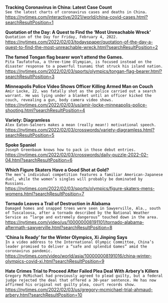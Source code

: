 **Tracking Coronavirus in China: Latest Case Count**\
`See the latest charts of coronavirus cases and deaths in China.`\
https://nytimes.com/interactive/2021/world/china-covid-cases.html?searchResultPosition=1

**Quotation of the Day: A Quest to Find the ‘Most Unreachable Wreck’**\
`Quotation of the Day for Friday, February 4, 2022.`\
https://nytimes.com/2022/02/03/todayspaper/quotation-of-the-day-a-quest-to-find-the-most-unreachable-wreck.html?searchResultPosition=2

**The famed Tongan flag bearer won’t attend the Games.**\
`Pita Taufatofua, a three-time Olympian, is focused instead on the disaster response to a powerful tsunami that struck his island nation.`\
https://nytimes.com/2022/02/03/sports/olympics/tongan-flag-bearer.html?searchResultPosition=3

**Minneapolis Police Video Shows Officer Killing Armed Man on Couch**\
`Amir Locke, 22, was fatally shot as the police carried out a search warrant. He was lying under a blanket until an officer kicked the couch, revealing a gun, body camera video shows.`\
https://nytimes.com/2022/02/03/us/amir-locke-minneapolis-police-shooting.html?searchResultPosition=4

**Variety: Diagramless**\
`Alex Eaton-Salners makes a mean (really mean!) motivational speech.`\
https://nytimes.com/2022/02/03/crosswords/variety-diagramless.html?searchResultPosition=5

**Spoke Spaniel**\
`Joseph Greenbaum knows how to pack in those debut entries.`\
https://nytimes.com/2022/02/03/crosswords/daily-puzzle-2022-02-04.html?searchResultPosition=6

**Which Figure Skaters Have a Good Shot at Gold?**\
`The men’s individual competition features a familiar American-Japanese duel, while the women’s singles will probably be dominated by Russians.`\
https://nytimes.com/2022/02/03/sports/olympics/figure-skaters-mens-womens.html?searchResultPosition=7

**Tornado Leaves a Trail of Destruction in Alabama**\
`Damaged homes and snapped trees were seen in Sawyerville, Ala., south of Tuscaloosa, after a tornado described by the National Weather Service as “large and extremely dangerous” touched down in the area.`\
https://nytimes.com/video/us/100000008191101/tornado-alabama-aftermath-sawyerville.html?searchResultPosition=8

**‘China Is Ready’ for the Winter Olympics, Xi Jinping Says**\
`In a video address to the International Olympic Committee, China’s leader promised to deliver a “safe and splendid Games” amid the coronavirus pandemic.`\
https://nytimes.com/video/world/asia/100000008191016/china-winter-olympics-covid-xi.html?searchResultPosition=9

**Hate Crimes Trial to Proceed After Failed Plea Deal With Arbery’s Killers**\
`Gregory McMichael had previously agreed to plead guilty, but a federal judge rejected the deal that offered a 30-year sentence. He has now affirmed his original not guilty plea, court records show.`\
https://nytimes.com/2022/02/03/us/gregory-mcmichael-trial-ahmaud-arbery.html?searchResultPosition=10

